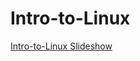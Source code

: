 # Intro-to-Linux


[Intro-to-Linux Slideshow](https://49thsecuritydivision.github.io/slideshows/2017/00-Beginner-Wednesday/01-Intro-to-Linux)
